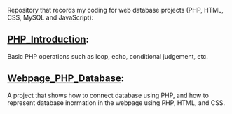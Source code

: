 
Repository that records my coding for web database projects (PHP, HTML, CSS, MySQL and JavaScript):
## [PHP_Introduction](https://github.com/Jsonghh/web_database/tree/master/00_PHP_Intro): 
Basic PHP operations such as loop, echo, conditional judgement, etc.
## [Webpage_PHP_Database](https://github.com/Jsonghh/web_database/tree/master/01_WebPage_PHP_DB):
A project that shows how to connect database using PHP, and how to represent database inormation in the webpage using PHP, HTML, and CSS.
